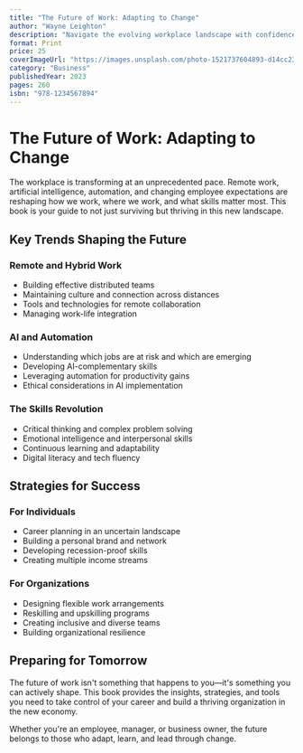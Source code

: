 ```yaml
---
title: "The Future of Work: Adapting to Change"
author: "Wayne Leighton"
description: "Navigate the evolving workplace landscape with confidence. This book explores remote work, AI integration, and the skills needed to thrive in tomorrow's economy."
format: Print
price: 25
coverImageUrl: "https://images.unsplash.com/photo-1521737604893-d14cc237f11d?w=400&h=600&fit=crop"
category: "Business"
publishedYear: 2023
pages: 260
isbn: "978-1234567894"
---
```


# The Future of Work: Adapting to Change

The workplace is transforming at an unprecedented pace. Remote work, artificial intelligence, automation, and changing employee expectations are reshaping how we work, where we work, and what skills matter most. This book is your guide to not just surviving but thriving in this new landscape.

## Key Trends Shaping the Future

### Remote and Hybrid Work
- Building effective distributed teams
- Maintaining culture and connection across distances
- Tools and technologies for remote collaboration
- Managing work-life integration

### AI and Automation
- Understanding which jobs are at risk and which are emerging
- Developing AI-complementary skills
- Leveraging automation for productivity gains
- Ethical considerations in AI implementation

### The Skills Revolution
- Critical thinking and complex problem solving
- Emotional intelligence and interpersonal skills
- Continuous learning and adaptability
- Digital literacy and tech fluency

## Strategies for Success

### For Individuals
- Career planning in an uncertain landscape
- Building a personal brand and network
- Developing recession-proof skills
- Creating multiple income streams

### For Organizations
- Designing flexible work arrangements
- Reskilling and upskilling programs
- Creating inclusive and diverse teams
- Building organizational resilience

## Preparing for Tomorrow

The future of work isn't something that happens to you—it's something you can actively shape. This book provides the insights, strategies, and tools you need to take control of your career and build a thriving organization in the new economy.

Whether you're an employee, manager, or business owner, the future belongs to those who adapt, learn, and lead through change.